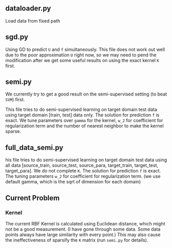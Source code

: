 ## dataloader.py
Load data from fixed path
## sgd.py
Using GD to predict `U` and `f` simultaneously. This file does not work out well due to the poor approximation `U` right now, so we may need to pend the modification after we get some useful results on using the exact kernel `K` first.
## semi.py
We currently try to get a good result on the semi-supervised setting (to beat `SVM`) first.

This file tries to do semi-supervised learning on target domain test data using target domain [train, test] data only. The solution for prediction `f` is exact. We tune parameters over `gamma` for the kernel, `w_2` for coefficient for regularization term and the number of nearest neighbor to make the kernel sparse.
## full\_data\_semi.py
his file tries to do semi-supervised learning on target domain test data using all data [source\_train, source\_test, source\_para, target\_train, target\_test, target\_para]. We do not complete `K`. The solution for prediction `f` is exact. The tuning parameters `w_2` for coefficient for regularization term. (we use default gamma, which is the sqrt of dimension for each domain)
## Current Problem 
### Kernel
The current RBF Kernel is calculated using Euclidean distance, which might not be a good measurement. (I have gone through some data. Some data points always have large similarity with every point.) This may also cause the ineffectiveness of sparsify the `K` matrix (run `semi.py` for details).
